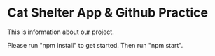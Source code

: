 # Cat Shelter App & Github Practice
This is information about our project. 

Please run "npm install" to get started. Then run "npm start".